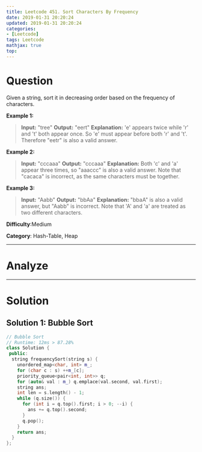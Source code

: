 ```yaml
---
title: Leetcode 451. Sort Characters By Frequency
date: 2019-01-31 20:20:24
updated: 2019-01-31 20:20:24
categories: 
- [Leetcode]
tags: Leetcode
mathjax: true
top:
---
```


# Question

Given a string, sort it in decreasing order based on the frequency of characters.

**Example 1:**

> **Input:**
> "tree"
> **Output:**
> "eert"
> **Explanation:**
> 'e' appears twice while 'r' and 't' both appear once.
> So 'e' must appear before both 'r' and 't'. Therefore "eetr" is also a valid answer.

**Example 2:**

> **Input:**
> "cccaaa"
> **Output:**
> "cccaaa"
> **Explanation:**
> Both 'c' and 'a' appear three times, so "aaaccc" is also a valid answer.
> Note that "cacaca" is incorrect, as the same characters must be together.

**Example 3:**

> **Input:**
> "Aabb"
> **Output:**
> "bbAa"
> **Explanation:**
> "bbaA" is also a valid answer, but "Aabb" is incorrect.
> Note that 'A' and 'a' are treated as two different characters.

**Difficulty**:Medium

**Category**: Hash-Table, Heap

<!-- more -->

------------

# Analyze

------------

# Solution

## Solution 1: Bubble Sort

```cpp
// Bubble Sort
// Runtime: 12ms > 87.28%
class Solution {
 public:
  string frequencySort(string s) {
    unordered_map<char, int> m_;
    for (char c : s) ++m_[c];
    priority_queue<pair<int, int>> q;
    for (auto& val : m_) q.emplace(val.second, val.first);
    string ans;
    int len = s.length() - 1;
    while (q.size()) {
      for (int i = q.top().first; i > 0; --i) {
        ans += q.top().second;
      }
      q.pop();
    }
    return ans;
  }
};
```